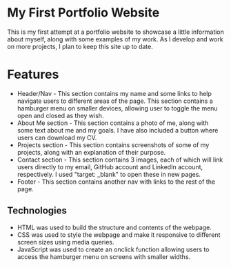 # My First Portfolio Website #

This is my first attempt at a portfolio website to showcase a little information about myself, along with some examples of my work. As I develop and work on more projects, I plan to keep this site up to date.

# Features #
- Header/Nav - This section contains my name and some links to help navigate users to different areas of the page. This section contains a hamburger menu on smaller devices, allowing user to toggle the menu open and closed as they wish.
- About Me section - This section contains a photo of me, along with some text about me and my goals. I have also included a button where users can download my CV.
- Projects section - This section contains screenshots of some of my projects, along with an explanation of their purpose.
- Contact section - This section contains 3 images, each of which will link users directly to my email, GitHub account and LinkedIn account, respectively. I used "target: _blank" to open these in new pages.
- Footer - This section contains another nav with links to the rest of the page.

## Technologies ##
- HTML was used to build the structure and contents of the webpage.
- CSS was used to style the webpage and make it responsive to different screen sizes using media queries.
- JavaScript was used to create an onclick function allowing users to access the hamburger menu on screens with smaller widths.
